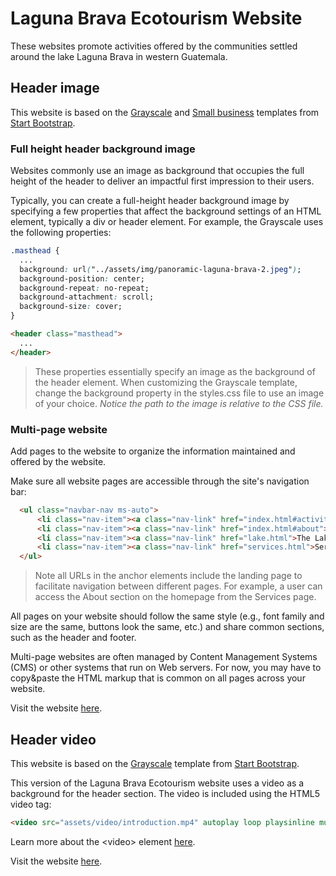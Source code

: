# Laguna Brava Ecotourism Website

These websites promote activities offered by the communities settled around the lake Laguna Brava in western Guatemala.

## Header image

This website is based on the [Grayscale](https://startbootstrap.com/theme/grayscale) and [Small business](https://startbootstrap.com/template/small-business) templates from [Start Bootstrap](https://startbootstrap.com/).

### Full height header background image

Websites commonly use an image as background that occupies the full height of the header to deliver an impactful first impression to their users. 

Typically, you can create a full-height header background image by specifying a few properties that affect the background settings of an HTML element, typically a div or header element. For example, the Grayscale uses the following properties: 

```css
.masthead {
  ...
  background: url("../assets/img/panoramic-laguna-brava-2.jpeg");
  background-position: center;
  background-repeat: no-repeat;
  background-attachment: scroll;
  background-size: cover;
}
```

```html
<header class="masthead">
  ...
</header>
```

> These properties essentially specify an image as the background of the header element. When customizing the Grayscale template, change the background property in the styles.css file to use an image of your choice. *Notice the path to the image is relative to the CSS file.*

### Multi-page website

Add pages to the website to organize the information maintained and offered by the website. 

Make sure all website pages are accessible through the site's navigation bar:

```html
  <ul class="navbar-nav ms-auto">
      <li class="nav-item"><a class="nav-link" href="index.html#activities">Activities</a></li>
      <li class="nav-item"><a class="nav-link" href="index.html#about">About</a></li>
      <li class="nav-item"><a class="nav-link" href="lake.html">The Lake</a></li>
      <li class="nav-item"><a class="nav-link" href="services.html">Services</a></li>
  </ul>
```

> Note all URLs in the anchor elements include the landing page to facilitate navigation between different pages. For example, a user can access the About section on the homepage from the Services page.

All pages on your website should follow the same style (e.g., font family and size are the same, buttons look the same, etc.) and share common sections, such as the header and footer.

Multi-page websites are often managed by Content Management Systems (CMS) or other systems that run on Web servers. For now, you may have to copy&paste the HTML markup that is common on all pages across your website.

Visit the website [here](https://josecarlosgt.github.io/Laguna-Brava/header-image).

## Header video 

This website is based on the [Grayscale](https://startbootstrap.com/theme/grayscale) template from [Start Bootstrap](https://startbootstrap.com/).

  This version of the Laguna Brava Ecotourism website uses a video as a background for the header section. The video is included using the HTML5 video tag:
  
```html
<video src="assets/video/introduction.mp4" autoplay loop playsinline muted></video>
```

Learn more about the \<video\> element [here](https://www.w3schools.com/html/html5_video.asp).

Visit the website [here](https://josecarlosgt.github.io/Laguna-Brava/header-video).
